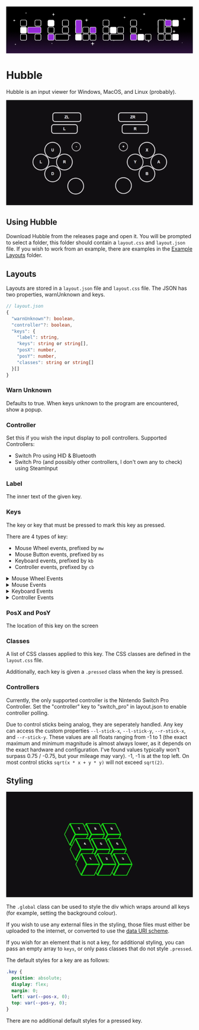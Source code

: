![Hubble Banner](https://raw.githubusercontent.com/surprisedpika/hubble/master/github-assets/hubble.png)

# Hubble

Hubble is an input viewer for Windows, MacOS, and Linux (probably).

![Controller Example](https://raw.githubusercontent.com/surprisedpika/hubble/master/github-assets/controller.gif)

## Using Hubble

Download Hubble from the releases page and open it. You will be prompted to select a folder, this folder should contain a `layout.css` and `layout.json` file. If you wish to work from an example, there are examples in the [Example Layouts](https://github.com/surprisedpika/hubble/tree/master/Example%20Layouts) folder.

## Layouts

Layouts are stored in a `layout.json` file and `layout.css` file. The JSON has two properties, warnUnknown and keys.

```ts
// layout.json
{
  "warnUnknown"?: boolean,
  "controller"?: boolean,
  "keys": {
    "label": string,
    "keys": string or string[],
    "posX": number,
    "posY": number,
    "classes": string or string[]
  }[]
}
```

### Warn Unknown

Defaults to true. When keys unknown to the program are encountered, show a popup.

### Controller

Set this if you wish the input display to poll controllers. Supported Controllers:

- Switch Pro using HID & Bluetooth
- Switch Pro (and possibly other controllers, I don't own any to check) using SteamInput

### Label

The inner text of the given key.

### Keys

The key or key that must be pressed to mark this key as pressed.

There are 4 types of key:

- Mouse Wheel events, prefixed by `mw`
- Mouse Button events, prefixed by `ms`
- Keyboard events, prefixed by `kb`
- Controller events, prefixed by `cb`
<details>

<summary>Mouse Wheel Events</summary>

| Key Code   | Explanation                                   |
| ---------- | --------------------------------------------- |
| mw_Up      |                                               |
| mw_Down    |                                               |
| mw_Left    | Scrolling left (only supported by some mice)  |
| mw_Right   | Scrolling right (only supported by some mice) |
| mw_Unknown | Unknown wheel event                           |

</details>
<details>
<summary>Mouse Events</summary>

| Key Code        | Explanation                       |
| --------------- | --------------------------------- |
| ms_Left         |                                   |
| ms_Middle       |                                   |
| ms_Right        |                                   |
| ms_Unknown(`x`) | Unknown click event (`x` is a u8) |

</details>
<details>
<summary>Keyboard Events</summary>

| Key Code         | Explanation                               |
| ---------------- | ----------------------------------------- |
| kb_Alt           | Alt on Linux and Windows, Option on MacOS |
| kb_AltGr         |                                           |
| kb_Backspace     |                                           |
| kb_CapsLock      |                                           |
| kb_ControlLeft   |                                           |
| kb_ControlRight  |                                           |
| kb_Delete        |                                           |
| kb_DownArrow     |                                           |
| kb_End           |                                           |
| kb_Escape        |                                           |
| kb_F1            |                                           |
| kb_F2            |                                           |
| kb_F3            |                                           |
| kb_F4            |                                           |
| kb_F5            |                                           |
| kb_F6            |                                           |
| kb_F7            |                                           |
| kb_F8            |                                           |
| kb_F9            |                                           |
| kb_F10           |                                           |
| kb_F11           |                                           |
| kb_F12           |                                           |
| kb_Home          |                                           |
| kb_LeftArrow     |                                           |
| kb_MetaLeft      | "Windows", "Super" or "Command" Left      |
| kb_MetaRight     | "Windows", "Super" or "Command" Right     |
| kb_PageDown      |                                           |
| kb_PageUp        |                                           |
| kb_Return        |                                           |
| kb_RightArrow    |                                           |
| kb_ShiftLeft     |                                           |
| kb_ShiftRight    |                                           |
| kb_Space         |                                           |
| kb_Tab           |                                           |
| kb_UpArrow       |                                           |
| kb_PrintScreen   |                                           |
| kb_ScrollLock    |                                           |
| kb_Pause         |                                           |
| kb_NumLock       |                                           |
| kb_BackQuote     |                                           |
| kb_Num1          |                                           |
| kb_Num2          |                                           |
| kb_Num3          |                                           |
| kb_Num4          |                                           |
| kb_Num5          |                                           |
| kb_Num6          |                                           |
| kb_Num7          |                                           |
| kb_Num8          |                                           |
| kb_Num9          |                                           |
| kb_Num0          |                                           |
| kb_Minus         |                                           |
| kb_Equal         |                                           |
| kb_KeyQ          |                                           |
| kb_KeyW          |                                           |
| kb_KeyE          |                                           |
| kb_KeyR          |                                           |
| kb_KeyT          |                                           |
| kb_KeyY          |                                           |
| kb_KeyU          |                                           |
| kb_KeyI          |                                           |
| kb_KeyO          |                                           |
| kb_KeyP          |                                           |
| kb_LeftBracket   |                                           |
| kb_RightBracket  |                                           |
| kb_KeyA          |                                           |
| kb_KeyS          |                                           |
| kb_KeyD          |                                           |
| kb_KeyF          |                                           |
| kb_KeyG          |                                           |
| kb_KeyH          |                                           |
| kb_KeyJ          |                                           |
| kb_KeyK          |                                           |
| kb_KeyL          |                                           |
| kb_SemiColon     |                                           |
| kb_Quote         |                                           |
| kb_BackSlash     |                                           |
| kb_IntlBackslash |                                           |
| kb_KeyZ          |                                           |
| kb_KeyX          |                                           |
| kb_KeyC          |                                           |
| kb_KeyV          |                                           |
| kb_KeyB          |                                           |
| kb_KeyN          |                                           |
| kb_KeyM          |                                           |
| kb_Comma         |                                           |
| kb_Dot           |                                           |
| kb_Slash         |                                           |
| kb_Insert        |                                           |
| kb_KpReturn      |                                           |
| kb_KpMinus       |                                           |
| kb_KpPlus        |                                           |
| kb_KpMultiply    |                                           |
| kb_KpDivide      |                                           |
| kb_Kp0           |                                           |
| kb_Kp1           |                                           |
| kb_Kp2           |                                           |
| kb_Kp3           |                                           |
| kb_Kp4           |                                           |
| kb_Kp5           |                                           |
| kb_Kp6           |                                           |
| kb_Kp7           |                                           |
| kb_Kp8           |                                           |
| kb_Kp9           |                                           |
| kb_KpDelete      |                                           |
| kb_Function      |                                           |
| kb_Unknown(`x`)  | Unknown keyboard event (`x` is a u32)     |

</details>
<details>
<summary>Controller Events</summary>

| Key Code             | Explanation                                                        |
| -------------------- | ------------------------------------------------------------------ |
| cb_north             | X on Switch, △ on Playstation, Y on Xbox                           |
| cb_south             | B on Switch, X on Playstation, A on Xbox                           |
| cb_east              | A on Switch, O on Playstation, B on Xbox                           |
| cb_west              | A on Switch, ■ on Playstation, X on Xbox                           |
| cb_r_trigger         | ZR on Switch, R2 on Playstation, RT on Xbox                        |
| cb_l_trigger         | ZL on Switch, L2 on Playstation, LT on Xbox                        |
| cb_r_bumper          | R on Switch, R1 on Playstation, RB on Xbox                         |
| cb_l_bumper          | L on Switch, L1 on Playstation, LB on Xbox                         |
| cb_l_stick_click     |                                                                    |
| cb_r_stick_click     |                                                                    |
| cb_dpad_north        |                                                                    |
| cb_dpad_south        |                                                                    |
| cb_dpad_west         |                                                                    |
| cb_dpad_east         |                                                                    |
| cb_face_top_left     | Minus on Switch, Share on Playstation, View on Xbox                |
| cb_face_bottom_left  | Screenshot on Switch, Screenshot on Playstation, Share on Xbox     |
| cb_face_top_right    | Plus on Switch, Touchpad Click on Playstation, Xbox Button on Xbox |
| cb_face_bottom_right | Home on Switch, Options on Playstation, Menu on Xbox               |
| unknown(x)           | Unknown controller event (`x` is a uint)                           |

</details>

### PosX and PosY

The location of this key on the screen

### Classes

A list of CSS classes applied to this key. The CSS classes are defined in the `layout.css` file.

Additionally, each key is given a `.pressed` class when the key is pressed.

### Controllers

Currently, the only supported controller is the Nintendo Switch Pro Controller. Set the "controller" key to "switch_pro" in layout.json to enable controller polling.

Due to control sticks being analog, they are seperately handled. Any key can access the custom properties `--l-stick-x`, `--l-stick-y`, `--r-stick-x`, and `--r-stick-y`. These values are all floats ranging from -1 to 1 (the exact maximum and minimum magnitude is almost always lower, as it depends on the exact hardware and configuration. I've found values typically won't surpass 0.75 / -0.75, but your mileage may vary). -1, -1 is at the top left. On most control sticks `sqrt(x * x + y * y)` will not exceed `sqrt(2)`.

## Styling

![Advanced CSS Example](https://raw.githubusercontent.com/surprisedpika/hubble/master/github-assets/3d.gif)

The `.global` class can be used to style the div which wraps around all keys (for example, setting the background colour).

If you wish to use any external files in the styling, those files must either be uploaded to the internet, or converted to use the [data URI scheme](https://en.wikipedia.org/wiki/Data_URI_scheme).

If you wish for an element that is not a key, for additional styling, you can pass an empty array to `keys`, or only pass classes that do not style `.pressed`.

The default styles for a key are as follows:

```css
.key {
  position: absolute;
  display: flex;
  margin: 0;
  left: var(--pos-x, 0);
  top: var(--pos-y, 0);
}
```

There are no additional default styles for a pressed key.
